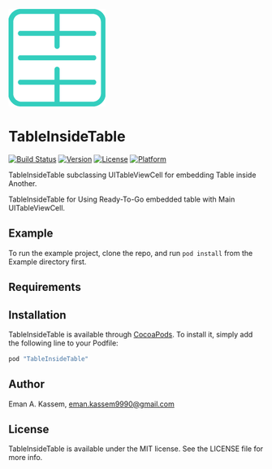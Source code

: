 ![alt tag](https://github.com/eman-kassem/TableInsideTable/blob/master/TIT_Green.png)
# TableInsideTable

[![Build Status](https://travis-ci.org/eman-kassem/TableInsideTable.svg?branch=master)](https://travis-ci.org/eman-kassem/TableInsideTable)
[![Version](https://img.shields.io/cocoapods/v/TableInsideTable.svg?style=flat)](http://cocoapods.org/pods/TableInsideTable)
[![License](https://img.shields.io/cocoapods/l/TableInsideTable.svg?style=flat)](http://cocoapods.org/pods/TableInsideTable)
[![Platform](https://img.shields.io/cocoapods/p/TableInsideTable.svg?style=flat)](http://cocoapods.org/pods/TableInsideTable)

TableInsideTable subclassing UITableViewCell for embedding Table inside Another.

TableInsideTable for Using Ready-To-Go embedded table with Main UITableViewCell.

## Example

To run the example project, clone the repo, and run `pod install` from the Example directory first.

## Requirements

## Installation

TableInsideTable is available through [CocoaPods](http://cocoapods.org). To install
it, simply add the following line to your Podfile:

```ruby
pod "TableInsideTable"
```

## Author

Eman A. Kassem, eman.kassem9990@gmail.com

## License

TableInsideTable is available under the MIT license. See the LICENSE file for more info.

